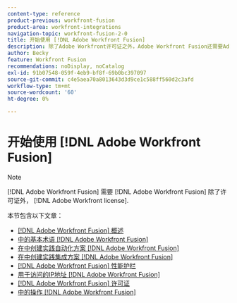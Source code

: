 ```yaml
---
content-type: reference
product-previous: workfront-fusion
product-area: workfront-integrations
navigation-topic: workfront-fusion-2-0
title: 开始使用 [!DNL Adobe Workfront Fusion]
description: 除了Adobe Workfront许可证之外，Adobe Workfront Fusion还需要Adobe Workfront Fusion许可证。
author: Becky
feature: Workfront Fusion
recommendations: noDisplay, noCatalog
exl-id: 91b07548-059f-4eb9-bf8f-69b0bc397097
source-git-commit: c4e5aea70a8013643d3d9ce1c588ff560d2c3afd
workflow-type: tm+mt
source-wordcount: '60'
ht-degree: 0%

---
```


# 开始使用 [!DNL Adobe Workfront Fusion]

>[!NOTE]
>
>[!DNL Adobe Workfront Fusion] 需要 [!DNL Adobe Workfront Fusion] 除了许可证外， [!DNL Adobe Workfront license].

本节包含以下文章：

* [[!DNL Adobe Workfront Fusion] 概述](../../workfront-fusion/get-started/workfront-fusion-overview.md)
* [中的基本术语 [!DNL Adobe Workfront Fusion]](../../workfront-fusion/get-started/basic-terms.md)
* [在中创建实践自动化方案 [!DNL Adobe Workfront Fusion]](../../workfront-fusion/get-started/create-a-practice-automation-scenario.md)
* [在中创建实践集成方案 [!DNL Adobe Workfront Fusion]](../../workfront-fusion/get-started/create-a-practice-scenario.md)
* [[!DNL Adobe Workfront Fusion] 性能护栏](../../workfront-fusion/get-started/fusion-performance-guardrails.md)
* [用于访问的IP地址 [!DNL Adobe Workfront Fusion]](../../workfront-fusion/get-started/ip-addresses-for-fusion.md)
* [[!DNL Adobe Workfront Fusion] 许可证](../../workfront-fusion/get-started/license-automation-vs-integration.md)
* [中的操作 [!DNL Adobe Workfront Fusion]](../../workfront-fusion/get-started/operations-in-workfront-fusion.md)
